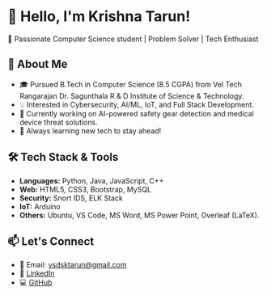 # 👋 Hello, I'm Krishna Tarun!

🎯 Passionate Computer Science student | Problem Solver | Tech Enthusiast

## 🚀 About Me
- 🎓 Pursued B.Tech in Computer Science (8.5 CGPA) from Vel Tech Rangarajan Dr. Sagunthala R & D Institute of Science & Technology.
- 💡 Interested in Cybersecurity, AI/ML, IoT, and Full Stack Development.
- 🔭 Currently working on AI-powered safety gear detection and medical device threat solutions.
- 🌱 Always learning new tech to stay ahead!

## 🛠️ Tech Stack & Tools
- **Languages:** Python, Java, JavaScript, C++
- **Web:** HTML5, CSS3, Bootstrap, MySQL
- **Security:** Snort IDS, ELK Stack
- **IoT:** Arduino
- **Others:** Ubuntu, VS Code, MS Word, MS Power Point, Overleaf (LaTeX).


## 📫 Let's Connect
- 📧 Email: ysdsktarun@gmail.com
- 💼 [LinkedIn](https://www.linkedin.com/in/yeluripati-sai-datta-sri-krishna-tarun-a282b0321/)
- 💻 [GitHub](https://github.com/YKrishnaTarun)


